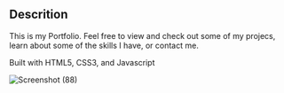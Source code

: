 ## Descrition
This is my Portfolio. Feel free to view and check out some of my projecs, learn about some of the skills I have, or contact me.

Built with HTML5, CSS3, and Javascript

![Screenshot (88)](https://user-images.githubusercontent.com/43353267/68257815-6cd6f380-ffe9-11e9-8abe-ed95f70b9054.png)
